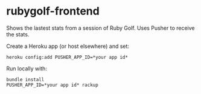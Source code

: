 rubygolf-frontend
=================

Shows the lastest stats from a session of Ruby Golf. Uses Pusher to
receive the stats.

Create a Heroku app (or host elsewhere) and set:

    heroku config:add PUSHER_APP_ID=*your app id*

Run locally with:

    bundle install
    PUSHER_APP_ID=*your app id* rackup
